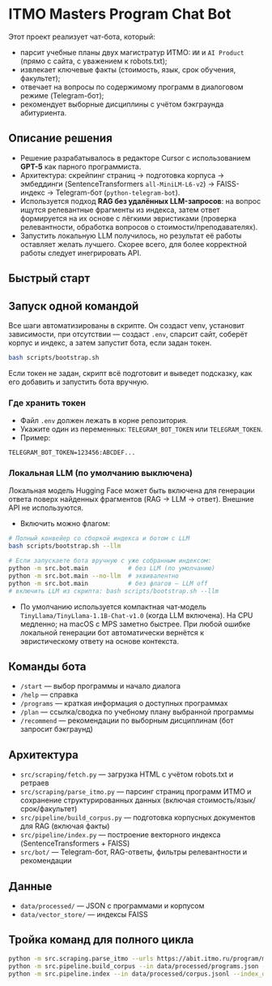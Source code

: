 # ITMO Masters Program Chat Bot

Этот проект реализует чат-бота, который:
- парсит учебные планы двух магистратур ИТМО: `ИИ` и `AI Product` (прямо с сайта, с уважением к robots.txt);
- извлекает ключевые факты (стоимость, язык, срок обучения, факультет);
- отвечает на вопросы по содержимому программ в диалоговом режиме (Telegram-бот);
- рекомендует выборные дисциплины с учётом бэкграунда абитуриента.

## Описание решения
- Решение разрабатывалось в редакторе Cursor с использованием **GPT-5** как парного программиста.
- Архитектура: скрейпинг страниц → подготовка корпуса → эмбеддинги (SentenceTransformers `all-MiniLM-L6-v2`) → FAISS-индекс → Telegram-бот (`python-telegram-bot`).
- Используется подход **RAG без удалённых LLM-запросов**: на вопрос ищутся релевантные фрагменты из индекса, затем ответ формируется на их основе с лёгкими эвристиками (проверка релевантности, обработка вопросов о стоимости/преподавателях).
- Запустить локальную LLM получилось, но результат её работы оставляет желать лучшего. Скорее всего, для более корректной работы следует инегрировать API.

## Быстрый старт



## Запуск одной командой

Все шаги автоматизированы в скрипте. Он создаст venv, установит зависимости, при отсутствии — создаст `.env`, спарсит сайт, соберёт корпус и индекс, а затем запустит бота, если задан токен.

```bash
bash scripts/bootstrap.sh
```

Если токен не задан, скрипт всё подготовит и выведет подсказку, как его добавить и запустить бота вручную.

### Где хранить токен

- Файл `.env` должен лежать в корне репозитория.
- Укажите один из переменных: `TELEGRAM_BOT_TOKEN` или `TELEGRAM_TOKEN`.
- Пример:

```env
TELEGRAM_BOT_TOKEN=123456:ABCDEF...
```

### Локальная LLM (по умолчанию выключена)

Локальная модель Hugging Face может быть включена для генерации ответа поверх найденных фрагментов (RAG → LLM → ответ). Внешние API не используются.

- Включить можно флагом:

```bash
# Полный конвейер со сборкой индекса и ботом с LLM
bash scripts/bootstrap.sh --llm

# Если запускаете бота вручную с уже собранным индексом:
python -m src.bot.main           # без LLM (по умолчанию)
python -m src.bot.main --no-llm  # эквивалентно
python -m src.bot.main           # без флагов — LLM off
# включить LLM из скрипта: bash scripts/bootstrap.sh --llm
```

- По умолчанию используется компактная чат‑модель `TinyLlama/TinyLlama-1.1B-Chat-v1.0` (когда LLM включена). На CPU медленно; на macOS с MPS заметно быстрее. При любой ошибке локальной генерации бот автоматически вернётся к эвристическому ответу на основе контекста.

## Команды бота
- `/start` — выбор программы и начало диалога
- `/help` — справка
- `/programs` — краткая информация о доступных программах
- `/plan` — ссылка/сводка по учебному плану выбранной программы
- `/recommend` — рекомендации по выборным дисциплинам (бот запросит бэкграунд)

## Архитектура
- `src/scraping/fetch.py` — загрузка HTML с учётом robots.txt и ретраев
- `src/scraping/parse_itmo.py` — парсинг страниц программ ИТМО и сохранение структурированных данных (включая стоимость/язык/срок/факультет)
- `src/pipeline/build_corpus.py` — подготовка корпусных документов для RAG (включая факты)
- `src/pipeline/index.py` — построение векторного индекса (SentenceTransformers + FAISS)
- `src/bot/` — Telegram-бот, RAG-ответы, фильтры релевантности и рекомендации

## Данные
- `data/processed/` — JSON с программами и корпусом
- `data/vector_store/` — индексы FAISS

## Тройка команд для полного цикла
```bash
python -m src.scraping.parse_itmo --urls https://abit.itmo.ru/program/master/ai https://abit.itmo.ru/program/master/ai_product --out data/processed/programs.json
python -m src.pipeline.build_corpus --in data/processed/programs.json --out data/processed/corpus.jsonl
python -m src.pipeline.index --in data/processed/corpus.jsonl --index_dir data/vector_store
```

